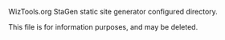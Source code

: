 WizTools.org StaGen static site generator configured directory.

This file is for information purposes, and may be deleted.

